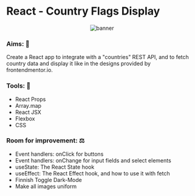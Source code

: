 # React - Country Flags Display 

<p align="center">
  <img src="https://i.ibb.co/m5tWxfb/banner.jpg" alt="banner">
</p>

### Aims: :dart:

Create a React app to integrate with a "countries" REST API, and to fetch country data and display it like in the designs provided by frontendmentor.io.

### Tools: :toolbox:

- React Props
- Array.map 
- React JSX
- Flexbox
- CSS 

### Room for improvement: :balance_scale:

- Event handlers: onClick for buttons
- Event handlers: onChange for input fields and select elements
- useState: The React State hook
- useEffect: The React Effect hook, and how to use it with fetch
- Finnish Toggle Dark-Mode
- Make all images uniform 
